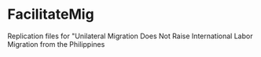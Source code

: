 # FacilitateMig
Replication files for "Unilateral Migration Does Not Raise International Labor Migration from the Philippines
